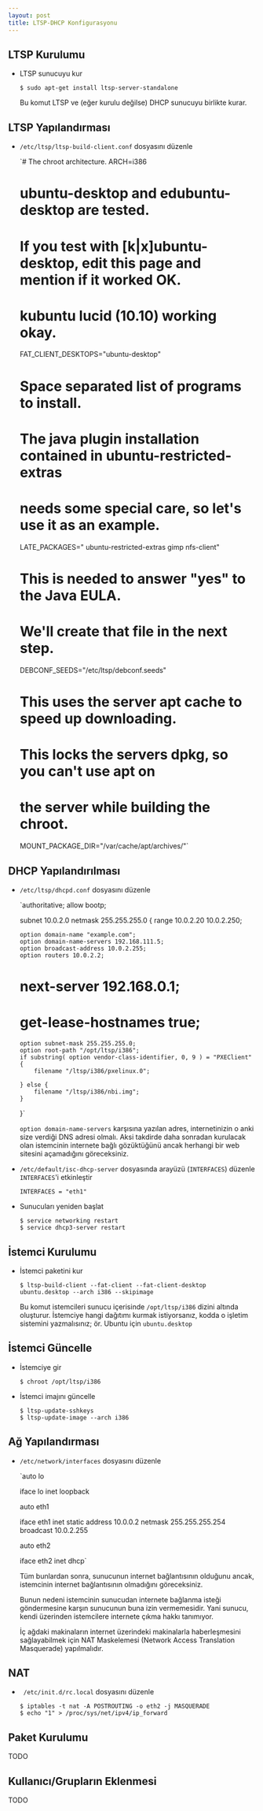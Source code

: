 ```yaml
---
layout: post
title: LTSP-DHCP Konfigurasyonu
---
```



##  LTSP Kurulumu

- LTSP sunucuyu kur

  ```
  $ sudo apt-get install ltsp-server-standalone
  ```

  Bu komut LTSP ve (eğer kurulu değilse) DHCP sunucuyu birlikte kurar.

## LTSP Yapılandırması

- `/etc/ltsp/ltsp-build-client.conf` dosyasını düzenle

  
  `# The chroot architecture.
   ARCH=i386

   # ubuntu-desktop and edubuntu-desktop are tested.
   # If you test with [k|x]ubuntu-desktop, edit this page and mention if it worked OK.
   # kubuntu lucid (10.10) working okay.
   FAT_CLIENT_DESKTOPS="ubuntu-desktop"

   # Space separated list of programs to install.
   # The java plugin installation contained in ubuntu-restricted-extras
   # needs some special care, so let's use it as an example.
   LATE_PACKAGES="
       ubuntu-restricted-extras
       gimp
       nfs-client"

   # This is needed to answer "yes" to the Java EULA.
   # We'll create that file in the next step.
   DEBCONF_SEEDS="/etc/ltsp/debconf.seeds"

   # This uses the server apt cache to speed up downloading.
   # This locks the servers dpkg, so you can't use apt on
   # the server while building the chroot.
   MOUNT_PACKAGE_DIR="/var/cache/apt/archives/"`

## DHCP Yapılandırılması

- `/etc/ltsp/dhcpd.conf` dosyasını düzenle

  
  `authoritative;
  allow bootp;

  subnet 10.0.2.0 netmask 255.255.255.0 {
      range 10.0.2.20 10.0.2.250;

      option domain-name "example.com";
      option domain-name-servers 192.168.111.5;
      option broadcast-address 10.0.2.255;
      option routers 10.0.2.2;
  #    next-server 192.168.0.1;

  #    get-lease-hostnames true;
      option subnet-mask 255.255.255.0;
      option root-path "/opt/ltsp/i386";
      if substring( option vendor-class-identifier, 0, 9 ) = "PXEClient" {
          filename "/ltsp/i386/pxelinux.0";

      } else {
          filename "/ltsp/i386/nbi.img";
      }
  }`
  

  `option domain-name-servers` karşısına yazılan adres, internetinizin o anki
  size verdiği DNS adresi olmalı. Aksi takdirde daha sonradan kurulacak olan
  istemcinin internete bağlı gözüktüğünü ancak herhangi bir web sitesini
  açamadığını göreceksiniz.

- `/etc/default/isc-dhcp-server` dosyasında arayüzü (`INTERFACES`) düzenle
  `INTERFACES`'i etkinleştir

  ```
  INTERFACES = "eth1"
  ```

- Sunucuları yeniden başlat

  ```
  $ service networking restart
  $ service dhcp3-server restart
  ```

## İstemci Kurulumu

- İstemci paketini kur

  ```
  $ ltsp-build-client --fat-client --fat-client-desktop ubuntu.desktop --arch i386 --skipimage
  ```

  Bu komut istemcileri sunucu içerisinde `/opt/ltsp/i386` dizini altında
  oluşturur.  İstemciye hangi dağıtımı kurmak istiyorsanız, kodda o işletim
  sistemini yazmalısınız; ör. Ubuntu için `ubuntu.desktop`


## İstemci Güncelle

- İstemciye gir
  
  ```
  $ chroot /opt/ltsp/i386
  ```

- İstemci imajını güncelle

  ```
  $ ltsp-update-sshkeys
  $ ltsp-update-image --arch i386
  ```

## Ağ Yapılandırması

- `/etc/network/interfaces` dosyasını düzenle

  
  `auto lo

  iface lo inet loopback

  auto eth1

  iface eth1 inet static
         address 10.0.0.2
         netmask 255.255.255.254
         broadcast 10.0.2.255

  auto eth2

  iface eth2 inet dhcp`
  

  Tüm bunlardan sonra, sunucunun internet bağlantısının olduğunu ancak,
  istemcinin internet bağlantısının olmadığını göreceksiniz.

  Bunun nedeni istemcinin sunucudan internete bağlanma isteği göndermesine
  karşın sunucunun buna izin vermemesidir. Yani sunucu, kendi üzerinden
  istemcilere internete çıkma hakkı tanımıyor.

  İç ağdaki makinaların internet üzerindeki makinalarla haberleşmesini
  sağlayabilmek için NAT Maskelemesi (Network Access Translation Masquerade)
  yapılmalıdır.

## NAT

- ` /etc/init.d/rc.local` dosyasını düzenle

  ```
  $ iptables -t nat -A POSTROUTING -o eth2 -j MASQUERADE
  $ echo "1" > /proc/sys/net/ipv4/ip_forward
  ```


## Paket Kurulumu

TODO

## Kullanıcı/Grupların Eklenmesi

TODO

